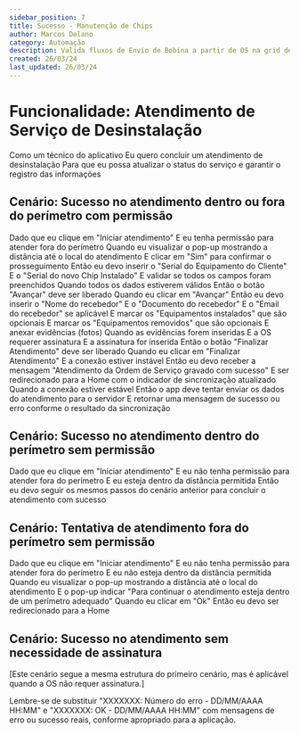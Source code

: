 ```yaml
---
sidebar_position: 7
title: Sucesso - Manutenção de Chips
author: Marcos Delano
category: Automação
description: Valida fluxos de Envio de Bobina a partir de OS na grid de listagem
created: 26/03/24
last_updated: 26/03/24
---
```

# Funcionalidade: Atendimento de Serviço de Desinstalação

Como um técnico do aplicativo
Eu quero concluir um atendimento de desinstalação
Para que eu possa atualizar o status do serviço e garantir o registro das informações

## Cenário: Sucesso no atendimento dentro ou fora do perímetro com permissão
Dado que eu clique em "Iniciar atendimento"
E eu tenha permissão para atender fora do perímetro
Quando eu visualizar o pop-up mostrando a distância até o local do atendimento
E clicar em "Sim" para confirmar o prosseguimento
Então eu devo inserir o "Serial do Equipamento do Cliente"
E o "Serial do novo Chip Instalado"
E validar se todos os campos foram preenchidos
Quando todos os dados estiverem válidos
Então o botão "Avançar" deve ser liberado
Quando eu clicar em "Avançar"
Então eu devo inserir o "Nome do recebedor"
E o "Documento do recebedor"
E o "Email do recebedor" se aplicável
E marcar os "Equipamentos instalados" que são opcionais
E marcar os "Equipamentos removidos" que são opcionais
E anexar evidências (fotos)
Quando as evidências forem inseridas
E a OS requerer assinatura
E a assinatura for inserida
Então o botão "Finalizar Atendimento" deve ser liberado
Quando eu clicar em "Finalizar Atendimento"
E a conexão estiver instável
Então eu devo receber a mensagem "Atendimento da Ordem de Serviço gravado com sucesso"
E ser redirecionado para a Home com o indicador de sincronização atualizado
Quando a conexão estiver estável
Então o app deve tentar enviar os dados do atendimento para o servidor
E retornar uma mensagem de sucesso ou erro conforme o resultado da sincronização

## Cenário: Sucesso no atendimento dentro do perímetro sem permissão
Dado que eu clique em "Iniciar atendimento"
E eu não tenha permissão para atender fora do perímetro
E eu esteja dentro da distância permitida
Então eu devo seguir os mesmos passos do cenário anterior para concluir o atendimento com sucesso

## Cenário: Tentativa de atendimento fora do perímetro sem permissão
Dado que eu clique em "Iniciar atendimento"
E eu não tenha permissão para atender fora do perímetro
E eu não esteja dentro da distância permitida
Quando eu visualizar o pop-up mostrando a distância até o local do atendimento
E o pop-up indicar "Para continuar o atendimento esteja dentro de um perímetro adequado"
Quando eu clicar em "Ok"
Então eu devo ser redirecionado para a Home

## Cenário: Sucesso no atendimento sem necessidade de assinatura
[Este cenário segue a mesma estrutura do primeiro cenário, mas é aplicável quando a OS não requer assinatura.]

Lembre-se de substituir "XXXXXXX: Número do erro - DD/MM/AAAA HH:MM" e "XXXXXXX: OK - DD/MM/AAAA HH:MM" com mensagens de erro ou sucesso reais, conforme apropriado para a aplicação.
